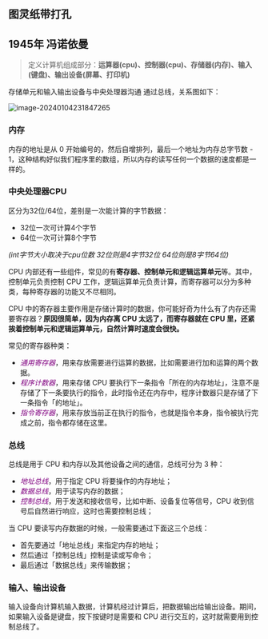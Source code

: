 ## 图灵纸带打孔

## 1945年 冯诺依曼

> 定义计算机组成部分：**运算器(cpu)、控制器(cpu)、存储器(内存)、输入(键盘)、输出设备(屏幕、打印机)**

存储单元和输入输出设备与中央处理器沟通 通过总线，关系图如下：

![image-20240104231847265](http://img.hahaguai.cn/local/%E5%86%AF%E8%AF%BA%E4%BE%9D%E6%9B%BC%E6%A8%A1%E5%9E%8B.png)

### 内存

内存的地址是从 0 开始编号的，然后自增排列，最后一个地址为内存总字节数 - 1，这种结构好似我们程序里的数组，所以内存的读写任何一个数据的速度都是一样的。

### 中央处理器CPU

区分为32位/64位，差别是一次能计算的字节数据：

- 32位一次可计算4个字节
- 64位一次可计算8个字节

_(int字节大小取决于cpu位数  32位则是4字节32位  64位则是8字节64位)_

CPU 内部还有一些组件，常见的有**寄存器、控制单元和逻辑运算单元**等。其中，控制单元负责控制 CPU 工作，逻辑运算单元负责计算，而寄存器可以分为多种类，每种寄存器的功能又不尽相同。

CPU 中的寄存器主要作用是存储计算时的数据，你可能好奇为什么有了内存还需要寄存器？**原因很简单，因为内存离 CPU 太远了，而寄存器就在 CPU 里，还紧挨着控制单元和逻辑运算单元，自然计算时速度会很快。**

常见的寄存器种类：

- <font color=purple>*通用寄存器*</font>，用来存放需要进行运算的数据，比如需要进行加和运算的两个数据。
- <font color=purple>*程序计数器*</font>，用来存储 CPU 要执行下一条指令「所在的内存地址」，注意不是存储了下一条要执行的指令，此时指令还在内存中，程序计数器只是存储了下一条指令「的地址」。
- <font color=purple>*指令寄存器*</font>，用来存放当前正在执行的指令，也就是指令本身，指令被执行完成之前，指令都存储在这里。

### 总线

总线是用于 CPU 和内存以及其他设备之间的通信，总线可分为 3 种：

- <font color=purple>*地址总线*</font>，用于指定 CPU 将要操作的内存地址；
- <font color=purple>*数据总线*</font>，用于读写内存的数据；
- <font color=purple>*控制总线*</font>，用于发送和接收信号，比如中断、设备复位等信号，CPU 收到信号后自然进行响应，这时也需要控制总线；

当 CPU 要读写内存数据的时候，一般需要通过下面这三个总线：

- 首先要通过「地址总线」来指定内存的地址；
- 然后通过「控制总线」控制是读或写命令；
- 最后通过「数据总线」来传输数据；

### 输入、输出设备

输入设备向计算机输入数据，计算机经过计算后，把数据输出给输出设备。期间，如果输入设备是键盘，按下按键时是需要和 CPU 进行交互的，这时就需要用到控制总线了。



